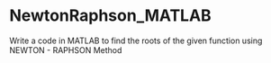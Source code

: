 # NewtonRaphson_MATLAB
Write a code in MATLAB to find the roots of the given function using NEWTON - RAPHSON Method
